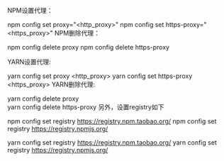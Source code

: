 NPM设置代理：

npm config set proxy="<http_proxy>"
npm config set https-proxy="<https_proxy>"
NPM删除代理：

npm config delete proxy 
npm config delete https-proxy


YARN设置代理:

yarn config set proxy <http_proxy>
yarn config set https-proxy <https_proxy>
YARN删除代理:

yarn config delete proxy  
yarn config delete https-proxy
另外，设置registry如下

npm config set registry https://registry.npm.taobao.org/
npm config set registry https://registry.npmjs.org/

yarn config set registry https://registry.npm.taobao.org/
yarn config set registry https://registry.npmjs.org/